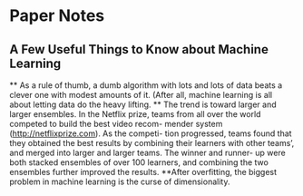 # Paper Notes

## A Few Useful Things to Know about Machine Learning
** As a rule of thumb, a dumb algorithm with lots and lots of data beats a clever one with modest amounts of it. (After all, machine learning is all about letting data do the heavy lifting.
** The trend is toward larger and larger ensembles. In the Netflix prize, teams from all over the world competed to build the best video recom- mender system (http://netflixprize.com). As the competi- tion progressed, teams found that they obtained the best results by combining their learners with other teams’, and merged into larger and larger teams. The winner and runner- up were both stacked ensembles of over 100 learners, and combining the two ensembles further improved the results.
**After overfitting, the biggest problem in machine learning is the curse of dimensionality. 

